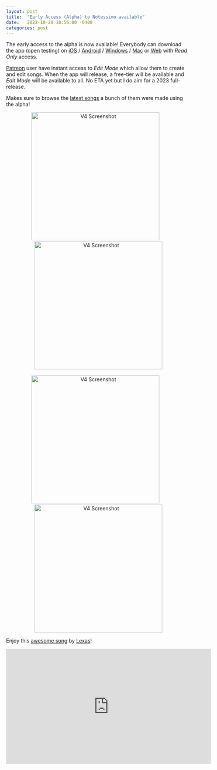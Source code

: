 ```yaml
---
layout: post
title:  "Early Access (Alpha) to Notessimo available"
date:   2022-10-20 10:56:00 -0400
categories: post
---
```


The early access to the alpha is now available! Everybody can download the app (open testing) on [iOS](https://testflight.apple.com/join/e9rpQsKx) / [Android](https://play.google.com/store/apps/details?id=com.failsafegames.tracker) / [Windows](https://cdn2.notessimo.com/release/notessimo/Windows/Notessimo.application) / [Mac](https://testflight.apple.com/join/e9rpQsKx) or [Web](https://notessimo.net) with *Read Only* access.

[Patreon](https://www.patreon.com/notessimo) user have instant access to *Edit Mode* which allow them to create and edit songs. When the app will release, a free-tier will be available and *Edit Mode* will be available to all. No ETA yet but I do aim for a 2023 full-release.

Makes sure to browse the [latest songs](https://notessimo.net/t/songs/all/latest) a bunch of them were made using the alpha!

<center class="images">
<a href="https://cdn.notessimo.com/web/static/compose/V4-1.jpg" target="_blank"><img src="https://cdn.notessimo.com/web/static/compose/V4-1.jpg" alt="V4 Screenshot" width="350"/></a>&nbsp;&nbsp;&nbsp;&nbsp;
<a href="https://cdn.notessimo.com/web/static/compose/V4-2.jpg" target="_blank"><img src="https://cdn.notessimo.com/web/static/compose/V4-2.jpg" alt="V4 Screenshot" width="350"/></a><br/><br/>
</center>
<center class="images">
<a href="https://cdn.notessimo.com/web/static/compose/V4-3.jpg" target="_blank"><img src="https://cdn.notessimo.com/web/static/compose/V4-3.jpg" alt="V4 Screenshot" width="350"/></a>&nbsp;&nbsp;&nbsp;&nbsp;
<a href="https://cdn.notessimo.com/web/static/compose/V4-4.jpg" target="_blank"><img src="https://cdn.notessimo.com/web/static/compose/V4-4.jpg" alt="V4 Screenshot" width="350"/></a>
</center>

Enjoy this [awesome song](https://notessimo.net/s/C9r9qCytSH) by [Lexas](https://notessimo.net/u/Lexas)!

<center class="video-wrapper"><iframe width="560" height="315" src="https://www.youtube.com/embed/xKk45XHOatw" title="YouTube video player" frameborder="0" allow="accelerometer; autoplay; clipboard-write; encrypted-media; gyroscope; picture-in-picture" allowfullscreen></iframe></center>
